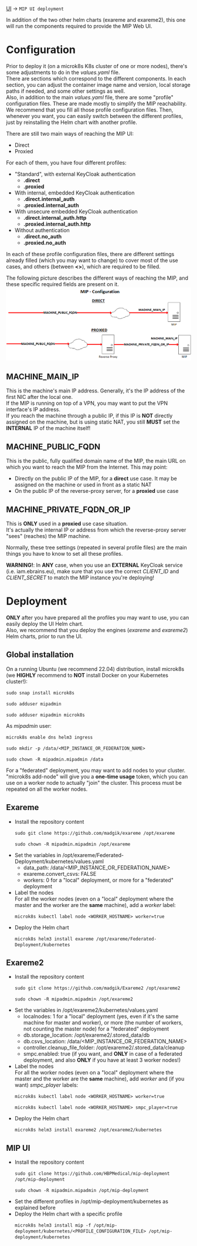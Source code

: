 [UI](../README.md#UI) -> `MIP UI deployment`

In addition of the two other helm charts (exareme and exareme2), this one will run the components required to provide the MIP Web UI.

# Configuration
Prior to deploy it (on a microk8s K8s cluster of one or more nodes), there's some adjustments to do in the *values.yaml* file.  
There are sections which correspond to the different components. In each section, you can adjust the container image name and version, local storage paths if needed, and some other settings as well.  
Also, in addition to the main *values.yaml* file, there are some "profile" configuration files. These are made mostly to simplify the MIP reachability.  
We recommend that you fill all those profile configuration files. Then, whenever you want, you can easily switch between the different profiles, just by reinstalling the Helm chart with another profile.

There are still two main ways of reaching the MIP UI:
* Direct
* Proxied

For each of them, you have four different profiles:
* "Standard", with external KeyCloak authentication
  * **.direct**
  * **.proxied**
* With internal, embedded KeyCloak authentication
  * **.direct.internal_auth**
  * **.proxied.internal_auth**
* With unsecure embedded KeyCloak authentication
  * **.direct.internal_auth.http**
  * **.proxied.internal_auth.http**
* Without authentication
  * **.direct.no_auth**
  * **.proxied.no_auth**

In each of these profile configuration files, there are different settings already filled (which you may want to change) to cover most of the use cases, and others (between **<>**), which are required to be filled.

The following picture describes the different ways of reaching the MIP, and these specific required fields are present on it.
![MIP Reachability Scheme](MIP_Configuration.png)

## MACHINE_MAIN_IP
This is the machine's main IP address. Generally, it's the IP address of the first NIC after the local one.  
If the MIP is running on top of a VPN, you may want to put the VPN interface's IP address.  
If you reach the machine through a public IP, if this IP is **NOT** directly assigned on the machine, but is using static NAT, you still **MUST** set the **INTERNAL** IP of the machine itself!

## MACHINE_PUBLIC_FQDN
This is the public, fully qualified domain name of the MIP, the main URL on which you want to reach the MIP from the Internet. This may point:
* Directly on the public IP of the MIP, for a **direct** use case. It may be assigned on the machine or used in front as a static NAT
* On the public IP of the reverse-proxy server, for a **proxied** use case

## MACHINE_PRIVATE_FQDN_OR_IP
This is **ONLY** used in a **proxied** use case situation.  
It's actually the internal IP or address from which the reverse-proxy server "sees" (reaches) the MIP machine.

Normally, these tree settings (repeated in several profile files) are the main things you have to know to set all these profiles.  

**WARNING!**: In **ANY** case, when you use an **EXTERNAL** KeyCloak service (i.e. iam.ebrains.eu), make sure that you use the correct *CLIENT_ID* and *CLIENT_SECRET* to match the MIP instance you're deploying!

# Deployment
**ONLY** after you have prepared all the profiles you may want to use, you can easily deploy the UI Helm chart.  
Also, we recommend that you deploy the engines (*exareme* and *exareme2*) Helm charts, prior to run the UI.

## Global installation
On a running Ubuntu (we recommend 22.04) distribution, install microk8s (we **HIGHLY** recommend to **NOT** install Docker on your Kubernetes cluster!):
```
sudo snap install microk8s
```
```
sudo adduser mipadmin
```
```
sudo adduser mipadmin microk8s
```

As *mipadmin* user:
```
microk8s enable dns helm3 ingress
```
```
sudo mkdir -p /data/<MIP_INSTANCE_OR_FEDERATION_NAME>
```
```
sudo chown -R mipadmin.mipadmin /data
```

For a "federated" deployment, you may want to add nodes to your cluster. "microk8s add-node" will give you a **one-time usage** token, which you can use on a worker node to actually "join" the cluster. This process must be repeated on all the worker nodes.  

## Exareme
* Install the repository content
  ```
  sudo git clone https://github.com/madgik/exareme /opt/exareme
  ```
  ```
  sudo chown -R mipadmin.mipadmin /opt/exareme
  ```
* Set the variables in /opt/exareme/Federated-Deployment/kubernetes/values.yaml
  * data_path: /data/<MIP_INSTANCE_OR_FEDERATION_NAME>
  * exareme.convert_csvs: FALSE
  * workers: 0 for a "local" deployment, or more for a "federated" deployment
* Label the nodes  
  For all the worker nodes (even on a "local" deployment where the master and the worker are the **same** machine), add a *worker* label:
  ```
  microk8s kubectl label node <WORKER_HOSTNAME> worker=true
  ```
* Deploy the Helm chart
  ```
  microk8s helm3 install exareme /opt/exareme/Federated-Deployment/kubernetes
  ```

## Exareme2
* Install the repository content
  ```
  sudo git clone https://github.com/madgik/Exareme2 /opt/exareme2
  ```
  ```
  sudo chown -R mipadmin.mipadmin /opt/exareme2
  ```
* Set the variables in /opt/exareme2/kubernetes/values.yaml
  * localnodes: 1 for a "local" deployment (yes, even if it's the same machine for master and worker), or more (the number of workers, not counting the master node) for a "federated" deployment
  * db.storage_location: /opt/exareme2/.stored_data/db
  * db.csvs_location: /data/<MIP_INSTANCE_OR_FEDERATION_NAME>
  * controller.cleanup_file_folder: /opt/exareme2/.stored_data/cleanup
  * smpc.enabled: true (if you want, and **ONLY** in case of a federated deployment, and also **ONLY** if you have at least 3 worker nodes!)
* Label the nodes  
  For all the worker nodes (even on a "local" deployment where the master and the worker are the **same** machine), add *worker* and (if you want) *smpc_player* labels:
  ```
  microk8s kubectl label node <WORKER_HOSTNAME> worker=true
  ```
  ```
  microk8s kubectl label node <WORKER_HOSTNAME> smpc_player=true
  ```
* Deploy the Helm chart
  ```
  microk8s helm3 install exareme2 /opt/exareme2/kubernetes
  ```

## MIP UI
* Install the repository content
  ```
  sudo git clone https://github.com/HBPMedical/mip-deployment /opt/mip-deployment
  ```
  ```
  sudo chown -R mipadmin.mipadmin /opt/mip-deployment
  ```
* Set the different profiles in /opt/mip-deployment/kubernetes as explained before
* Deploy the Helm chart with a specific profile
  ```
  microk8s helm3 install mip -f /opt/mip-deployment/kubernetes/<PROFILE_CONFIGURATION_FILE> /opt/mip-deployment/kubernetes
  ```
